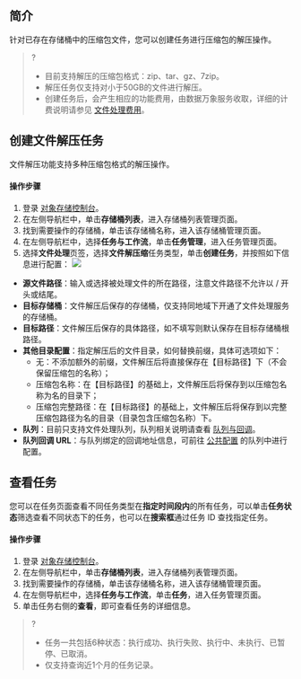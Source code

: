 ## 简介

针对已存在存储桶中的压缩包文件，您可以创建任务进行压缩包的解压操作。

>?
>
>- 目前支持解压的压缩包格式：zip、tar、gz、7zip。
>- 解压任务仅支持对小于50GB的文件进行解压。
>- 创建任务后，会产生相应的功能费用，由数据万象服务收取，详细的计费说明请参见 [文件处理费用](https://cloud.tencent.com/document/product/460/82333)。

## 创建文件解压任务

文件解压功能支持多种压缩包格式的解压操作。

#### 操作步骤

1. 登录 [对象存储控制台](https://console.cloud.tencent.com/cos5)。
2. 在左侧导航栏中，单击**存储桶列表**，进入存储桶列表管理页面。
3. 找到需要操作的存储桶，单击该存储桶名称，进入该存储桶管理页面。
4. 在左侧导航栏中，选择**任务与工作流**，单击**任务管理**，进入任务管理页面。
5. 选择**文件处理**页签，选择**文件解压缩**任务类型，单击**创建任务**，并按照如下信息进行配置：
![](https://qcloudimg.tencent-cloud.cn/raw/16b916e18f06598fb03d68d483a73b2c.png)
 - **源文件路径**：输入或选择被处理文件的所在路径，注意文件路径不允许以 / 开头或结尾。
 - **目标存储桶**：文件解压后保存的存储桶，仅支持同地域下开通了文件处理服务的存储桶。
 - **目标路径**：文件解压后保存的具体路径，如不填写则默认保存在目标存储桶根路径。
 - **其他目录配置**：指定解压后的文件目录，如何替换前缀，具体可选项如下：
   - 无：不添加额外的前缀，文件解压后将直接保存在【目标路径】下（不会保留压缩包的名称）；
   - 压缩包名称：在【目标路径】的基础上，文件解压后将保存到以压缩包名称为名的目录下；
   - 压缩包完整路径：在【目标路径】的基础上，文件解压后将保存到以完整压缩包路径为名的目录（目录包含压缩包名称）下。
 - **队列**：目前只支持文件处理队列，队列相关说明请查看 [队列与回调](https://cloud.tencent.com/document/product/436/53970)。
 - **队列回调 URL**：与队列绑定的回调地址信息，可前往 [公共配置](https://cloud.tencent.com/document/product/436/53972) 的队列中进行配置。

## 查看任务

您可以在任务页面查看不同任务类型在**指定时间段内**的所有任务，可以单击**任务状态**筛选查看不同状态下的任务，也可以在**搜索框**通过任务 ID 查找指定任务。

#### 操作步骤

1. 登录 [对象存储控制台](https://console.cloud.tencent.com/cos5)。
2. 在左侧导航栏中，单击**存储桶列表**，进入存储桶列表管理页面。
3. 找到需要操作的存储桶，单击该存储桶名称，进入该存储桶管理页面。
4. 在左侧导航栏中，选择**任务与工作流**，单击**任务**，进入任务管理页面。
5. 单击任务右侧的**查看**，即可查看任务的详细信息。

>? 
>
>- 任务一共包括6种状态：执行成功、执行失败、执行中、未执行、已暂停、已取消。
>- 仅支持查询近1个月的任务记录。
